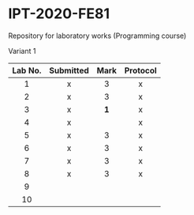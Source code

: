 # IPT-2020-FE81
Repository for laboratory works (Programming course)

Variant 1

| Lab No. 	| Submitted 	| Mark 	| Protocol 	|
|:-------:	|:---------:	|:----:	|:--------:	|
|    1    	|     x     	|   3  	|     x    	|
|    2    	|     x     	|   3  	|     x    	|
|    3    	|     x     	|   **1**   |     x    	|
|    4    	|     x     	|      	|     x    	|
|    5    	|     x     	|   3  	|     x    	|
|    6    	|     x     	|   3  	|     x    	|
|    7    	|     x     	|   3  	|     x    	|
|    8    	|     x     	|   3  	|     x    	|
|    9    	|           	|      	|          	|
|    10   	|           	|      	|          	|